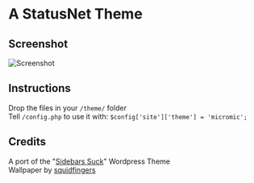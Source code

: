 # A StatusNet Theme

## Screenshot

![Screenshot](https://github.com/chimo/micromic/raw/master/screenshot.png)

## Instructions

Drop the files in your `/theme/` folder  
Tell `/config.php` to use it with: `$config['site']['theme'] = 'micromic';`

## Credits

A port of the "[Sidebars Suck](http://wordpress.org/extend/themes/sidebarssuck)" Wordpress Theme  
Wallpaper by [squidfingers](http://www.squidfingers.com/patterns/)
